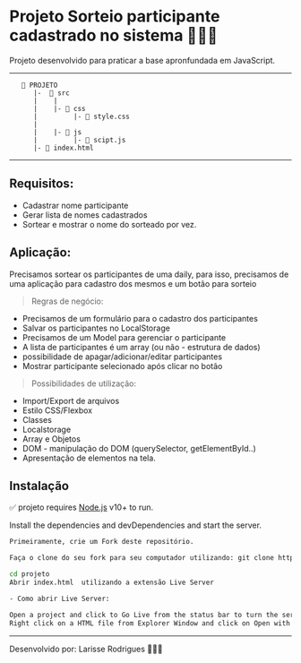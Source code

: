 # Projeto Sorteio participante cadastrado no sistema  🎰🎲🍀

Projeto desenvolvido para praticar a base apronfundada em JavaScript.


__________________________


       📁 PROJETO
          |-  📁 src
          |    |
          |    |- 📁 css
          |         |- 📄 style.css
          |
          |    |- 📁 js
          |         |- 📄 scipt.js
          |- 📄 index.html

__________________________

## Requisitos:

- Cadastrar nome participante
- Gerar lista de nomes cadastrados
- Sortear e mostrar o nome do sorteado por vez.

## Aplicação:
Precisamos sortear os participantes de uma daily, para isso, precisamos de uma aplicação para cadastro dos mesmos e um botão para sorteio

> Regras de negócio:
- Precisamos de um formulário para o cadastro dos participantes
- Salvar os participantes no LocalStorage
- Precisamos de um Model para gerenciar o participante
- A lista de participantes é um array (ou não - estrutura de dados)
- possibilidade de apagar/adicionar/editar participantes
- Mostrar participante selecionado após clicar no botão


> Possibilidades de utilização:
- Import/Export de arquivos
- Estilo CSS/Flexbox
- Classes
- Localstorage
- Array e Objetos
- DOM - manipulação do DOM (querySelector, getElementById..)
- Apresentação de elementos na tela.




## Instalação

✅  projeto requires [Node.js](https://nodejs.org/) v10+ to run.

Install the dependencies and devDependencies and start the server.

```sh
Primeiramente, crie um Fork deste repositório.

Faça o clone do seu fork para seu computador utilizando: git clone https://github.com/helloLari/projeto_Inicial_Js.git

cd projeto
Abrir index.html  utilizando a extensão Live Server

- Como abrir Live Server: 

Open a project and click to Go Live from the status bar to turn the server on/off. 
Right click on a HTML file from Explorer Window and click on Open with Live Server.


```

_______________________     

Desenvolvido por: Larisse Rodrigues 👩🏽‍💻